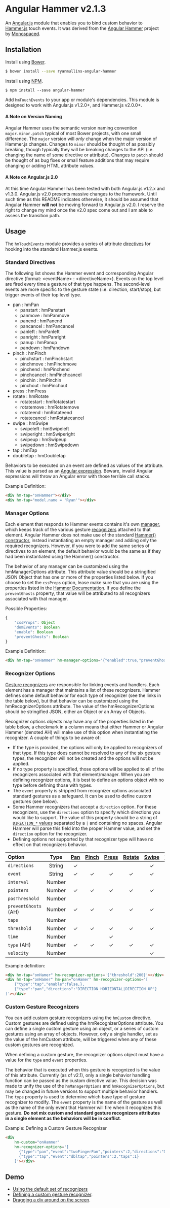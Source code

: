 # Angular Hammer v2.1.3

An [Angular.js](https://angularjs.org/) module that enables you to bind custom behavior to [Hammer.js](http://hammerjs.github.io/) touch events. It was derived from the [Angular Hammer](https://github.com/monospaced/angular-hammer) project by [Monospaced](https://github.com/monospaced).

## Installation 

Install using [Bower](http://bower.io/).

```bash
$ bower install --save ryanmullins-angular-hammer
```

Install using [NPM](https://www.npmjs.com/).

```shell
$ npm install --save angular-hammer
```

Add `hmTouchEvents` to your app or module's dependencies. This module is designed to work with Angular.js v1.2.0+, and Hammer.js v2.0.0+. 

#### A Note on Version Naming

Angular Hammer uses the semantic version naming convention `major.minor.patch` typical of most Bower projects, with one small difference. The `major` version will _only_ change when the major version of Hammer.js changes. Changes to `minor` should be thought of as possibly breaking, though typically they will be breaking changes to the API (i.e. changing the name of some directive or attribute). Changes to `patch` should be thought of as bug fixes or small feature additions that may require changing or adding HTML attribute values.

#### A Note on Angular.js 2.0 

At this time Angular Hammer has been tested with both Angular.js v1.2.x and v1.3.0. Angular.js v2.0 presents massive changes to the framework. Until such time as this README indicates otherwise, it should be assumed that Angular Hammer **will not** be moving forward to Angular.js v2.0. I reserve the right to change my mind once the v2.0 spec come out and I am able to assess the transition path.

## Usage

The `hmTouchEvents` module provides a series of attribute [directives](https://docs.angularjs.org/guide/directive) for hooking into the standard Hammer.js events. 

### Standard Directives

The following list shows the Hammer event and corresponding Angular directive (format: &lt;eventName&gt; : &lt;directiveName&gt;). Events on the top level are fired every time a gesture of that type happens. The second-level events are more specific to the gesture state (i.e. direction, start/stop), but trigger events of their top level type. 

* pan : hmPan
    - panstart : hmPanstart
    - panmove : hmPanmove
    - panend : hmPanend
    - pancancel : hmPancancel
    - panleft : hmPanleft
    - panright : hmPanright
    - panup : hmPanup
    - pandown : hmPandown
* pinch : hmPinch
    - pinchstart : hmPinchstart
    - pinchmove : hmPinchmove
    - pinchend : hmPinchend
    - pinchcancel : hmPinchcancel
    - pinchin : hmPinchin
    - pinchout : hmPinchout
* press : hmPress
* rotate : hmRotate
    - rotatestart : hmRotatestart
    - rotatemove : hmRotatemove
    - rotateend : hmRotateend
    - rotatecancel : hmRotatecancel
* swipe : hmSwipe
    - swipeleft : hmSwipeleft
    - swiperight : hmSwiperight
    - swipeup : hmSwipeup
    - swipedown : hmSwipedown
* tap : hmTap
* doubletap : hmDoubletap 

Behaviors to be executed on an event are defined as values of the attribute. This value is parsed as an [Angular expression](https://docs.angularjs.org/guide/expression). Beware, invalid Angular expressions will throw an Angular error with those terrible call stacks.

Example Definition:

```html
<div hm-tap="onHammer"></div>
<div hm-tap="model.name = 'Ryan'"></div>
```

### Manager Options

Each element that responds to Hammer events contains it's own [manager](http://hammerjs.github.io/api/#hammer.manager), which keeps track of the various gesture [recognizers](http://hammerjs.github.io/api/#hammer.recognizer) attached to that element. Angular Hammer does not make use of the standard [Hammer() constructor](http://hammerjs.github.io/api/#hammer), instead instantiating an empty manager and adding only the required recognizers. However, if you were to add the same series of directives to an element, the default behavior would be the same as if they had been instantiated using the Hammer() constructor.

The behavior of any manager can be customized using the hmManagerOptions attribute. This attribute value should be a stringified JSON Object that has one or more of the properties listed below. If you choose to set the `cssProps` option, lease make sure that you are using the properties listed in the [Hammer Documentation](http://hammerjs.github.io/jsdoc/Hammer.defaults.cssProps.html). If you define the `preventGhosts` property, that value will be attributed to all recognizers associated with that manager.  

Possible Properties: 

```javascript
{
    "cssProps": Object
    "domEvents": Boolean
    "enable": Boolean
    "preventGhosts": Boolean
}
```

Example Definition: 

```html
<div hm-tap="onHammer" hm-manager-options='{"enabled":true,"preventGhosts":true}'></div>
```

### Recognizer Options

[Gesture recognizers](http://hammerjs.github.io/api/#hammer.recognizer) are responsible for linking events and handlers. Each element has a manager that maintains a list of these recognizers. Hammer defines some default behavior for each type of recognizer (see the links in the table below), but that behavior can be customized using the hmRecognizerOptions attribute. The value of the hmRecognizerOptions should be stringified JSON, either an Object or an Array of Objects. 

Recognizer options objects may have any of the properties listed in the table below, a checkmark in a column means that either Hammer or Angular Hammer (denoted AH) will make use of this option when instantiating the recognizer. A couple of things to be aware of:

* If the type is provided, the options will only be applied to recognizers of that type. If this type does cannot be resolved to any of the six gesture types, the recognizer will not be created and the options will not be applied.
* If no type property is specified, those options will be applied to all of the recognizers associated with that element/manager. When you are defining recognizer options, it is best to define an options object with no type before defining those with types. 
* The `event` property is stripped from recognizer options associated standard gestures as a safeguard. It can be used to define custom gestures (see below).
* Some Hammer recognizers that accept a `direction` option. For these recognizers, use the `directions` option to specify which directions you would like to support. The value of this property should be a string of [`DIRECTION_*` values](http://hammerjs.github.io/api/#directions) separated by a `|` and containing no spaces. Angular Hammer will parse this field into the proper Hammer value, and set the `direction` option for the recognizer.
* Defining options not supported by that recognizer type will have no effect on that recognizers behavior.

| Option               | Type   | [Pan][1] | [Pinch][2] | [Press][3] | [Rotate][4] | [Swipe][5] | [Tap][6] |
| :------------------- | :----: | :------: | :--------: | :--------: | :---------: | :--------: | :------: |
| `directions`         | String | &#10003; |            |            |             | &#10003;   |          |
| `event`              | String | &#10003; | &#10003;   | &#10003;   | &#10003;    | &#10003;   | &#10003; |
| `interval`           | Number |          |            |            |             |            | &#10003; |
| `pointers`           | Number | &#10003; | &#10003;   | &#10003;   | &#10003;    | &#10003;   | &#10003; |
| `posThreshold`       | Number |          |            |            |             |            | &#10003; |
| `preventGhosts` (AH) | Number | &#10003; | &#10003;   | &#10003;   | &#10003;    | &#10003;   | &#10003; |
| `taps`               | Number |          |            |            |             |            | &#10003; |
| `threshold`          | Number | &#10003; | &#10003;   | &#10003;   | &#10003;    | &#10003;   | &#10003; |
| `time`               | Number |          |            | &#10003;   |             |            | &#10003; |
| `type` (AH)          | Number | &#10003; | &#10003;   | &#10003;   | &#10003;    | &#10003;   | &#10003; |
| `velocity`           | Number |          |            |            |             | &#10003;   |          |

[1]:http://hammerjs.github.io/recognizer-pan/ 
[2]:http://hammerjs.github.io/recognizer-pinch/
[3]:http://hammerjs.github.io/recognizer-press/
[4]:http://hammerjs.github.io/recognizer-rotate/
[5]:http://hammerjs.github.io/recognizer-swipe/
[6]:http://hammerjs.github.io/recognizer-tap/

Example definition:

```html
<div hm-tap="onHamer" hm-recognizer-options='{"threshold":200}'></div>
<div hm-tap="onHamer" hm-pan="onHamer" hm-recognizer-options='[
    {"type":"tap","enable":false,},
    {"type":"pan","directions":"DIRECTION_HORIZONTAL|DIRECTION_UP"}
]'></div>
```

### Custom Gesture Recognizers 

You can add custom gesture recognizers using the `hmCustom` directive. Custom gestures are defined using the hmRecognizerOptions attribute. You can define a single custom gesture using an object, or a series of custom gestures using an array of objects. However, only a single handler, set as the value of the hmCustom attribute, will be triggered when any of these custom gestures are recognized. 

When defining a custom gesture, the recognizer options object must have a value for the `type` and `event` properties. 

The behavior that is executed when this gesture is recognized is the value of this attribute. Currently (as of v2.1), only a single behavior handling function can be passed as the custom directive value. This decision was made to unify the use of the `hmManagerOptions` and `hmRecognizerOptions`, but may be changed in future versions to support multiple behavior handlers. The `type` property is used to determine which base type of gesture recognizer to modify. The `event` property is the name of the gesture as well as the name of the only event that Hammer will fire when it recognizes this gesture. **Do not mix custom and standard gesture recognizers attributes in a single element as the behaviors will be in conflict**.

Example: Defining a Custom Gesture Recognizer 

```html
<div 
    hm-custom="onHammer"
    hm-recognizer-options='[
      {"type":"pan","event":"twoFingerPan","pointers":2,"directions":"DIRECTION_ALL"},
      {"type":"tap","event":"dbltap","pointers":2,"taps":1}
    ]'></div>
```

## Demo

* [Using the default set of recognizers](http://ryanmullins.github.io/angular-hammer/examples/default)
* [Defining a custom gesture recognizer](http://ryanmullins.github.io/angular-hammer/examples/custom).
* [Dragging a div around on the screen](http://ryanmullins.github.io/angular-hammer/examples/dragging).
